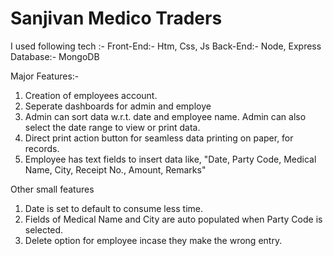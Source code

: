 # Sanjivan Medico Traders

I used following tech :-
Front-End:- Htm, Css, Js
Back-End:- Node, Express
Database:- MongoDB

Major Features:-
1) Creation of employees account.
2) Seperate dashboards for admin and employe
3) Admin can sort data w.r.t. date and employee name. Admin can also select the date range to view or print data.
4) Direct print action button for seamless data printing on paper, for records.
5) Employee has text fields to insert data like, "Date, Party Code, Medical Name, City, Receipt No., Amount, Remarks"

Other small features
1) Date is set to default to consume less time.
2) Fields of Medical Name and City are auto populated when Party Code is selected. 
3) Delete option for employee incase they make the wrong entry.
